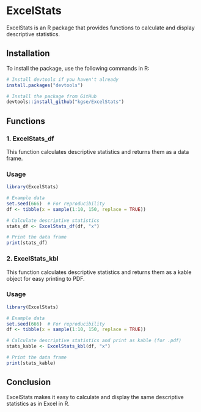 # ExcelStats

ExcelStats is an R package that provides functions to calculate and display descriptive statistics.

## Installation

To install the package, use the following commands in R:

   ```r
   # Install devtools if you haven't already
   install.packages("devtools")

   # Install the package from GitHub
   devtools::install_github("kgse/ExcelStats")
   ```

## Functions

### 1. ExcelStats_df

This function calculates descriptive statistics and returns them as a data frame.

### Usage

   ```r
   library(ExcelStats)
   
   # Example data
   set.seed(666)  # For reproducibility
   df <- tibble(x = sample(1:10, 150, replace = TRUE))
   
   # Calculate descriptive statistics
   stats_df <- ExcelStats_df(df, "x")
   
   # Print the data frame
   print(stats_df)
   ```



### 2. ExcelStats_kbl

This function calculates descriptive statistics and returns them as a kable object for easy printing to PDF.

### Usage

   ```r
   library(ExcelStats)
   
   # Example data
   set.seed(666)  # For reproducibility
   df <- tibble(x = sample(1:10, 150, replace = TRUE))
   
   # Calculate descriptive statistics and print as kable (for .pdf)
   stats_kable <- ExcelStats_kbl(df, "x")
   
   # Print the data frame
   print(stats_kable)
   ```


## Conclusion

ExcelStats makes it easy to calculate and display the same descriptive statistics as in Excel in R. 

